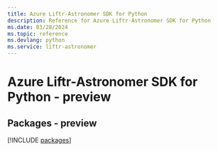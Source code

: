 ```yaml
---
title: Azure Liftr-Astronomer SDK for Python
description: Reference for Azure Liftr-Astronomer SDK for Python
ms.date: 03/28/2024
ms.topic: reference
ms.devlang: python
ms.service: liftr-astronomer
---
```

# Azure Liftr-Astronomer SDK for Python - preview
## Packages - preview
[!INCLUDE [packages](liftr-astronomer-index.md)]